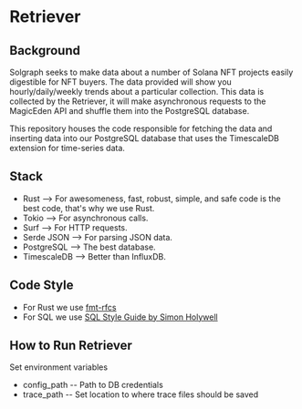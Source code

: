 # Retriever

## Background
Solgraph seeks to make data about a number of Solana NFT projects easily digestible for NFT buyers.
The data provided will show you hourly/daily/weekly trends about a particular collection. This data is collected by the Retriever, it will make asynchronous requests to the MagicEden API and shuffle them into the PostgreSQL database.

This repository houses the code responsible for fetching the data and inserting data into our PostgreSQL
database that uses the TimescaleDB extension for time-series data.

## Stack
* Rust --> For awesomeness, fast, robust, simple, and safe code is the best code, that's why we use Rust.
* Tokio --> For asynchronous calls.
* Surf --> For HTTP requests.
* Serde JSON --> For parsing JSON data.
* PostgreSQL --> The best database.
* TimescaleDB --> Better than InfluxDB.

## Code Style
* For Rust we use [fmt-rfcs](https://github.com/rust-dev-tools/fmt-rfcs)
* For SQL we use [SQL Style Guide by Simon Holywell](https://www.sqlstyle.guide/)

## How to Run Retriever

Set environment variables

* config_path -- Path to DB credentials
* trace_path -- Set location to where trace files should be saved
